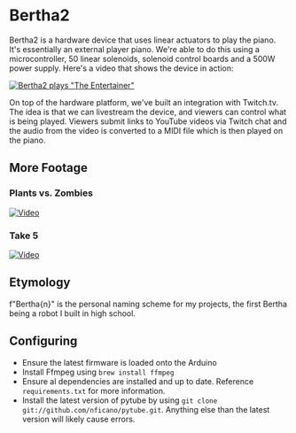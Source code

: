 # Bertha2

Bertha2 is a hardware device that uses linear actuators to play the piano. It's essentially an external player piano.
We're able to do this using a microcontroller, 50 linear solenoids, solenoid control boards
and a 500W power supply. Here's a video that shows the device in action:

[![Bertha2 plays "The Entertainer"](http://img.youtube.com/vi/F5GEH_fH9CI/0.jpg)](https://www.youtube.com/shorts/F5GEH_fH9CI)

On top of the hardware platform, we've built an integration with Twitch.tv. The idea is that we can livestream the device,
and viewers can control what is being played. Viewers submit links to YouTube videos via Twitch chat and the audio from the
video is converted to a MIDI file which is then played on the piano.


## More Footage

### Plants vs. Zombies

[![Video](http://img.youtube.com/vi/zee0DOZKW70/0.jpg)](https://youtube.com/shorts/zee0DOZKW70)

### Take 5

[![Video](http://img.youtube.com/vi/vYvGbFORp4I/0.jpg)](https://youtube.com/shorts/vYvGbFORp4I)


## Etymology

f"Bertha{n}" is the personal naming scheme for my projects, the first Bertha being a robot I built in high school.


## Configuring

* Ensure the latest firmware is loaded onto the Arduino
* Install Ffmpeg using `brew install ffmpeg`
* Ensure al dependencies are installed and up to date. Reference `requirements.txt` for more information.
* Install the latest version of pytube by using `git clone git://github.com/nficano/pytube.git`. Anything else than the latest version will likely cause errors.



